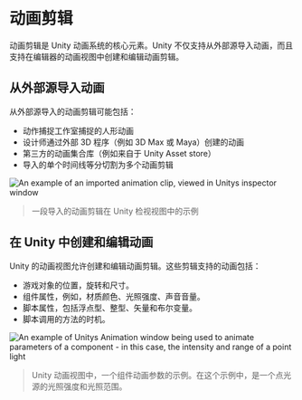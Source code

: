 <!-- Unity Manual > Animation > Animation Clips -->
<!-- Unity 手册 > 动画 > 动画剪辑 -->

<!-- # Animation Clips -->
# 动画剪辑

<!-- Animation Clips are one of the core elements to Unity’s animation system. Unity supports importing animation from external sources, and offers the ability to create animation clips from scratch within the editor using the Animation window. -->
动画剪辑是 Unity 动画系统的核心元素。Unity 不仅支持从外部源导入动画，而且支持在编辑器的动画视图中创建和编辑动画剪辑。

<!-- ## Animation from External Sources -->
## 从外部源导入动画

<!-- Animation clips imported from external sources could include: -->
从外部源导入的动画剪辑可能包括：

<!-- 
* Humanoid animations captured at a motion capture studio
* Animations created from scratch by an artist in an external 3D application (such as 3DS Max or Maya)
* Animation sets from 3rd-party libraries (eg, from Unity’s asset store)
* Multiple clips cut and sliced from a single imported timeline.
 -->
* 动作捕捉工作室捕捉的人形动画
* 设计师通过外部 3D 程序（例如 3D Max 或 Maya）创建的动画
* 第三方的动画集合库（例如来自于 Unity Asset store）
* 导入的单个时间线等分切割为多个动画剪辑

![An example of an imported animation clip, viewed in Unitys inspector window](https://docs.unity3d.com/uploads/Main/AnimationClipInspector.png)
<!-- > An example of an imported animation clip, viewed in Unity’s inspector window  -->
> 一段导入的动画剪辑在 Unity 检视视图中的示例

<!-- ## Animation Created and Edited Within Unity -->
## 在 Unity 中创建和编辑动画

<!-- Unity’s Animation Window also allows you to create and edit animation clips. These clips can animate: -->

Unity 的动画视图允许创建和编辑动画剪辑。这些剪辑支持的动画包括：

<!-- 
* The position, rotation and scale of GameObjects
* Component properties such as material colour, the intensity of a light, the volume of a sound
* Properties within your own scripts including float, int, Vector and boolean variables
* The timing of calling functions within your own scripts
 -->
* 游戏对象的位置，旋转和尺寸。
* 组件属性，例如，材质颜色、光照强度、声音音量。
* 脚本属性，包括浮点型、整型、矢量和布尔变量。
* 脚本调用的方法的时机。

![An example of Unitys Animation window being used to animate parameters of a component - in this case, the intensity and range of a point light](https://docs.unity3d.com/uploads/Main/AnimationViewSimpleParameters.png)
<!-- > An example of Unity’s Animation window being used to animate parameters of a component - in this case, the intensity and range of a point light -->
> Unity 动画视图中，一个组件动画参数的示例。在这个示例中，是一个点光源的光照强度和光照范围。
